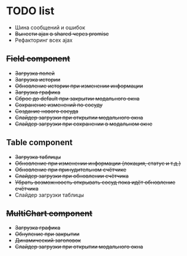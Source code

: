 # TODO list

- Шина сообщений и ошибок
- ~~Вынести ajax в shared через promise~~
- Рефакторинг всех ajax

## ~~Field component~~

- ~~Загрузка полей~~
- ~~Загрузка истории~~
- ~~Обновление истории при изменении информации~~
- ~~Загрузка графика~~
- ~~Сброс до default при закрытии модального окна~~
- ~~Сохранение изменений по сосуду~~
- ~~Создание нового сосуда~~
- ~~Слайдер загрузки при открытии модального окна~~
- ~~Слайдер загрузки при сохранении в модальном окне~~

## Table component

- ~~Загрузка таблицы~~
- ~~Обновление при изменении информации (локация, статус и т.д.)~~
- ~~Обновление при принудительном счётчике~~
- ~~Слайдер загрузки при обновлении счётчика~~
- ~~Убрать возможноость открывать сосуд пока идёт обновление счётчика~~
- Слайдер загрузки таблицы

## ~~MultiChart component~~

- ~~Загрузка графика~~
- ~~Обнуление при закрытии~~
- ~~Динамический заголовок~~
- ~~Слайдер загрузки при открытии модального окна~~
